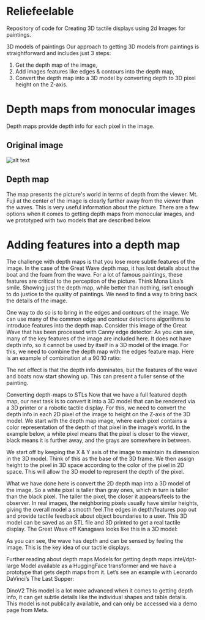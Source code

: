 # Reliefeelable
Repository of code for Creating 3D tactile displays using 2d Images for paintings.


3D models of paintings
Our approach to getting 3D models from paintings is straightforward and includes just 3 steps:
1. Get the depth map of the image,
2. Add images features like edges & contours into the depth map,
3. Convert the depth map into a 3D model by converting depth to 3D pixel height on the
Z-axis.

# Depth maps from monocular images 
Depth maps provide depth info for each pixel in the image.

## Original image
![alt text](Docs/Mona_Lisa/Original.jpg "Mona Lisa")
 
## Depth map
The map presents the picture's world in terms of depth from the viewer. Mt. Fuji at the center of the image is clearly further away from the viewer than the waves. This is very useful information about the picture. There are a few options when it comes to getting depth maps from monocular images, and we prototyped with two models that are described below.

# Adding features into a depth map
The challenge with depth maps is that you lose more subtle features of the image. In the case of the Great Wave depth map, it has lost details about the boat and the foam from the wave. For a lot of famous paintings, these features are critical to the perception of the picture. Think Mona Lisa’s smile. Showing just the depth map, while better than nothing, isn’t enough to do justice to the quality of paintings. We need to find a way to bring back the details of the image.
 
 One way to do so is to bring in the edges and contours of the image. We can use many of the common edge and contour detections algorithms to introduce features into the depth map. Consider this image of the Great Wave that has been processed with Canny edge detector:
 As you can see, many of the key features of the image are included here. It does not have depth info, so it cannot be used by itself in a 3D model of the image. For this, we need to combine the depth map with the edges feature map. Here is an example of combination at a 90:10 ratio:

The net effect is that the depth info dominates, but the features of the wave and boats now start showing up. This can present a fuller sense of the painting.

Converting depth-maps to STLs
Now that we have a full featured depth map, our next task is to convert it into a 3D model that can be rendered via a 3D printer or a robotic tactile display. For this, we need to convert the depth info in each 2D pixel of the image to height on the Z-axis of the 3D model.
We start with the depth map image, where each pixel contains a color representation of the depth of that pixel in the image’s world. In the example below, a white pixel means that the pixel is closer to the viewer, black means it is further away, and the grays are somewhere in between.

  We start off by keeping the X & Y axis of the image to maintain its dimension in the 3D model. Think of this as the base of the 3D frame.
We then assign height to the pixel in 3D space according to the color of the pixel in 2D space. This will allow the 3D model to represent the depth of the pixel.
 
  What we have done here is convert the 2D depth map into a 3D model of the image. So a white pixel is taller than gray ones, which in turn is taller than the black pixel. The taller the pixel, the closer it appears/feels to the observer.
In real images, the neighboring pixels usually have similar heights, giving the overall model a smooth feel.The edges in depth/features pop out and provide tactile feedback about object boundaries to a user.
This 3D model can be saved as an STL file and 3D printed to get a real tactile display. The Great Wave off Kanagawa looks like this in a 3D model:

  As you can see, the wave has depth and can be sensed by feeling the image. This is the key idea of our tactile displays.

 Further reading about depth maps Models for getting depth maps
intel/dpt-large
Model available as a HuggingFace transformer and we have a prototype that gets depth maps from it.
Let’s see an example with Leonardo DaVinci’s The Last Supper:
 
  DinoV2
This model is a lot more advanced when it comes to getting depth info, it can get subtle details like the individual shapes and table details. This model is not publically available, and can only be accessed via a demo page from Meta.
 
